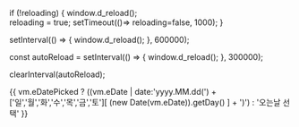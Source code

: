 if (!reloading) {
  window.d_reload();  
  reloading = true;
  setTimeout(()=> reloading=false, 1000); 
}


setInterval(() => {
  window.d_reload();
}, 600000);

const autoReload = setInterval(() => {
  window.d_reload();
}, 300000);

clearInterval(autoReload);




  {{
    vm.eDatePicked
      ? ((vm.eDate | date:'yyyy.MM.dd(')
        + ['일','월','화','수','목','금','토'][ (new Date(vm.eDate)).getDay() ]
        + ')')
      : '오는날 선택'
  }}